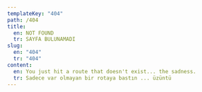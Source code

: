 ```yaml
---
templateKey: "404"
path: /404
title:
  en: NOT FOUND
  tr: SAYFA BULUNAMADI
slug:
  en: "404"
  tr: "404"
content:
  en: You just hit a route that doesn't exist... the sadness.
  tr: Sadece var olmayan bir rotaya bastın ... üzüntü
---
```


